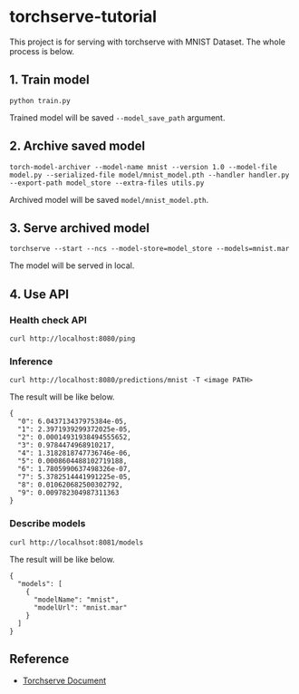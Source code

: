 # torchserve-tutorial
This project is for serving with torchserve with MNIST Dataset.
The whole process is below.

## 1. Train model
```
python train.py
```
Trained model will be saved ```--model_save_path``` argument.

## 2. Archive saved model
```
torch-model-archiver --model-name mnist --version 1.0 --model-file model.py --serialized-file model/mnist_model.pth --handler handler.py --export-path model_store --extra-files utils.py
```
Archived model will be saved ```model/mnist_model.pth```.

## 3. Serve archived model
```
torchserve --start --ncs --model-store=model_store --models=mnist.mar
```
The model will be served in local.

## 4. Use API
### Health check API
```
curl http://localhost:8080/ping
```
### Inference
```
curl http://localhost:8080/predictions/mnist -T <image PATH>
```
The result will be like below.
```
{
  "0": 6.043713437975384e-05,
  "1": 2.3971939299372025e-05,
  "2": 0.00014931938494555652,
  "3": 0.9784474968910217,
  "4": 1.3182818747736746e-06,
  "5": 0.0008604488102719188,
  "6": 1.7805990637498326e-07,
  "7": 5.3782514441991225e-05,
  "8": 0.010620682500302792,
  "9": 0.009782304987311363
}
```
### Describe models
```
curl http://localhsot:8081/models
```
The result will be like below.
```
{
  "models": [
    {
      "modelName": "mnist",
      "modelUrl": "mnist.mar"
    }
  ]
}
```

## Reference
- <a href="https://pytorch.org/serve/">Torchserve Document</a>
